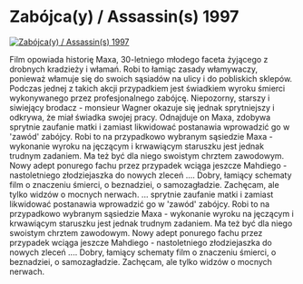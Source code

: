 Zabójca(y) / Assassin(s) 1997 
=============
[![Zabójca(y) / Assassin(s) 1997 ](http://vidos.pl/images/player.gif)](http://vidos.pl/zabojca-y-assassin-s-1997)

 Film opowiada historię Maxa, 30-letniego młodego faceta żyjącego z drobnych kradzieży i włamań. Robi to łamiąc zasady włamywaczy, ponieważ włamuje się do swoich sąsiadów na ulicy i do pobliskich sklepów. Podczas jednej z takich akcji przypadkiem jest świadkiem wyroku śmierci wykonywanego przez profesjonalnego zabójcę. Niepozorny, starszy i siwiejący brodacz - monsieur Wagner okazuje się jednak sprytniejszy i odkrywa, że miał świadka swojej pracy. Odnajduje on Maxa, zdobywa sprytnie zaufanie matki i zamiast likwidować postanawia wprowadzić go w 'zawód' zabójcy. Robi to na przypadkowo wybranym sąsiedzie Maxa - wykonanie wyroku na jęczącym i krwawiącym staruszku jest jednak trudnym zadaniem. Ma też być dla niego swoistym chrztem zawodowym. Nowy adept ponurego fachu przez przypadek wciąga jeszcze Mahdiego - nastoletniego złodziejaszka do nowych zleceń .... Dobry, łamiący schematy film o znaczeniu śmierci, o beznadziei, o samozagładzie. Zachęcam, ale tylko widzów o mocnych nerwach.  ... sprytnie zaufanie matki i zamiast likwidować postanawia wprowadzić go w 'zawód' zabójcy. Robi to na przypadkowo wybranym sąsiedzie Maxa - wykonanie wyroku na jęczącym i krwawiącym staruszku jest jednak trudnym zadaniem. Ma też być dla niego swoistym chrztem zawodowym. Nowy adept ponurego fachu przez przypadek wciąga jeszcze Mahdiego - nastoletniego złodziejaszka do nowych zleceń .... Dobry, łamiący schematy film o znaczeniu śmierci, o beznadziei, o samozagładzie. Zachęcam, ale tylko widzów o mocnych nerwach.
